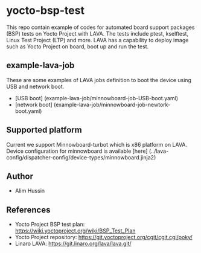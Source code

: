 # yocto-bsp-test
This repo contain example of codes for automated board support packages (BSP) tests on Yocto Project with LAVA. The tests include ptest, kselftest, Linux Test Project (LTP) and more. LAVA has a capability to deploy image such as Yocto Project on board, boot up and run the test.

## example-lava-job
These are some examples of LAVA jobs definition to boot the device using USB and network boot.
 - [USB boot] (example-lava-job/minnowboard-job-USB-boot.yaml)
 - [network boot] (example-lava-job/minnowboard-job-newtork-boot.yaml)

## Supported platform
Current we support Minnowboard-turbot which is x86 platform on LAVA. Device configuration for minnowboard is available [here] (../lava-config/dispatcher-config/device-types/minnowboard.jinja2)

## Author
 - Alim Hussin  

## References 
 - Yocto Project BSP test plan: https://wiki.yoctoproject.org/wiki/BSP_Test_Plan
 - Yocto Project repository: https://git.yoctoproject.org/cgit/cgit.cgi/poky/
 - Linaro LAVA: https://git.linaro.org/lava/lava.git/
